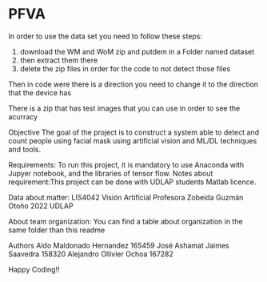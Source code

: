 # PFVA
In order to use the data set you need to follow these steps:
1. download the WM and WoM zip and putdem in a Folder named dataset
2. then extract them there
3. delete the zip files in order for the code to not detect those files

Then in code were there is a direction you need to change it to the direction that the device has

There is a zip that has test images that you can use in order to see the acurracy

Objective
The goal of the project is to construct a system able to detect and count people using facial mask using artificial vision and ML/DL techniques and tools. 

Requirements:
To run this project, it is mandatory to use Anaconda with Jupyer notebook, and the libraries of tensor flow.
	Notes about requirement:This project can be done with UDLAP 						students Matlab licence.


Data about matter:
LIS4042 Visión Artificial
Profesora Zobeida Guzmán
Otoño 2022
UDLAP	

About team organization:
You can find a table about organization in the same folder than this readme


Authors
Aldo Maldonado Hernandez 165459
José Ashamat Jaimes Saavedra 158320
Alejandro Ollivier Ochoa 167282

Happy Coding!!
